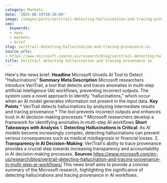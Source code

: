 ```yaml
---
category: Markets
date: '2025-08-19T18:38:00'
image: /images/posts/veritrail-detecting-hallucination-and-tracing-provenance-in.jpg
seo:
  keywords:
  - news
  - markets
  - brief
slug: veritrail-detecting-hallucination-and-tracing-provenance-in-
source_urls:
- https://www.microsoft.com/en-us/research/blog/veritrail-detecting-hallucination-and-tracing-provenance-in-multi-step-ai-workflows/
title: Veritrail detecting hallucination and tracing provenance in
---
```


Here's the news brief:  **Headline** Microsoft Unveils AI Tool to Detect "Hallucinations"  **Summary Meta Description** Microsoft researchers introduce VeriTrail, a tool that detects and traces anomalies in multi-step artificial intelligence (AI) workflows, preventing incorrect outputs. The system uses a novel approach to identify "hallucinations," which occur when an AI model generates information not present in the input data.  **Key Points**  * VeriTrail detects hallucinations by analyzing intermediate results and tracing provenance * The tool prevents incorrect outputs and enhances trust in AI decision-making processes * Microsoft researchers develop a framework for identifying anomalies in multi-step AI workflows  **Short Takeaways with Analysis**  1. **Detecting Hallucinations is Critical**: As AI models become increasingly complex, detecting hallucinations can prevent serious consequences such as medical misdiagnosis or financial losses. 2. **Transparency in AI Decision-Making**: VeriTrail's ability to trace provenance provides a crucial step towards increasing transparency and accountability in AI decision-making processes.  **Sources** https://www.microsoft.com/en-us/research/blog/veritrail-detecting-hallucination-and-tracing-provenance-in-multi-step-ai-workflows/  This news brief aims to provide a concise summary of the Microsoft research, highlighting the significance of detecting hallucinations and tracing provenance in AI workflows.